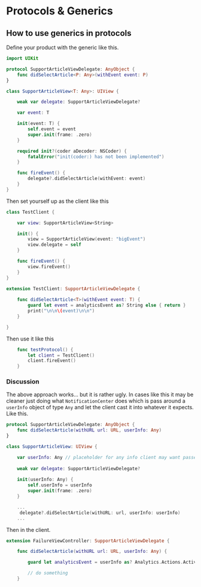 # Protocols & Generics

## How to use generics in protocols

Define your product with the generic like this.

```swift
import UIKit

protocol SupportArticleViewDelegate: AnyObject {
    func didSelectArticle<P: Any>(withEvent event: P)
}

class SupportArticleView<T: Any>: UIView {

    weak var delegate: SupportArticleViewDelegate?

    var event: T

    init(event: T) {
        self.event = event
        super.init(frame: .zero)
    }

    required init?(coder aDecoder: NSCoder) {
        fatalError("init(coder:) has not been implemented")
    }

    func fireEvent() {
        delegate?.didSelectArticle(withEvent: event)
    }
}
```

Then set yourself up as the client like this

```swift
class TestClient {

    var view: SupportArticleView<String>

    init() {
        view = SupportArticleView(event: "bigEvent")
        view.delegate = self
    }

    func fireEvent() {
        view.fireEvent()
    }
}

extension TestClient: SupportArticleViewDelegate {
    
    func didSelectArticle<T>(withEvent event: T) {
        guard let event = analyticsEvent as? String else { return }
        print("\n\n\(event)\n\n")
    }

}
```

Then use it like this

```swift
    func testProtocol() {
        let client = TestClient()
        client.fireEvent()
    }
```

### Discussion

The above approach works... but it is rather ugly. In cases like this it may be cleaner just doing what `NotificationCenter` does which is pass around a `userInfo` object of type `Any` and let the client cast it into whatever it expects. Like this.

```swift
protocol SupportArticleViewDelegate: AnyObject {
    func didSelectArticle(withURL url: URL, userInfo: Any)
}

class SupportArticleView: UIView {

    var userInfo: Any // placeholder for any info client may want passed back
    
    weak var delegate: SupportArticleViewDelegate?
        
    init(userInfo: Any) {
        self.userInfo = userInfo
        super.init(frame: .zero)
    }

    ...
     delegate?.didSelectArticle(withURL: url, userInfo: userInfo)
    ...
```

Then in the client.

```swift
extension FailureViewController: SupportArticleViewDelegate {

    func didSelectArticle(withURL url: URL, userInfo: Any) {

        guard let analyticsEvent = userInfo as? Analytics.Actions.Activation else { return }

        // do something
    }
```

